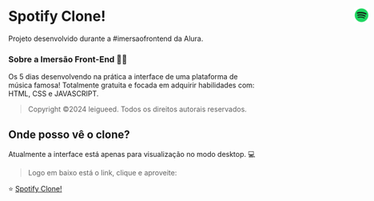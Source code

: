 # Spotify Clone! <img src="./assets/spotify.png" width="30px" style="position: absolute; right: 10px">

Projeto desenvolvido durante a #imersaofrontend da Alura.

### Sobre a Imersão Front-End 🤿💙

<p>Os 5 dias desenvolvendo na prática a interface de uma plataforma de música famosa! Totalmente gratuita e focada em adquirir habilidades com: HTML, CSS e JAVASCRIPT.</p>

> Copyright ©2024 leigueed. Todos os direitos autorais reservados.

## Onde posso vê o clone?
Atualmente a interface está apenas para visualização no modo desktop. 💻

> Logo em baixo está o link, clique e aproveite:
<p>⭐ <a href="https://leigueed.github.io/spotify-imersao/"> Spotify Clone! </a></p>
